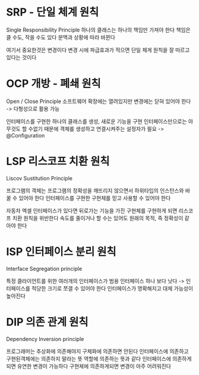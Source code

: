 # SRP - 단일 체계 원칙
Single Responsibility Principle
하나의 클래스는 하나의 책임만 가져야 한다
책임은 클 수도, 작을 수도 있다
문맥과 상황에 따라 바뀐다

여기서 중요한것은 변경이다 
변경 시에 파급효과가 적으면 단일 체게 원칙을 잘 따르고 있다는 것이다

# OCP 개방 - 폐쇄 원칙
Open / Close Principle
소프트웨어 확장에는 열려있지만 변경에는 닫혀 있어야 한다
-> 다형성으로 활용 가능

인터페이스를 구현한 하나의 클래스를 생성, 새로운 기능을 구현
인터페이스만으로는 아무것도 할 수없기 때문에 객체를 생성하고 연결시켜주는 설정자가 필요
-> @Configuration

# LSP 리스코프 치환 원칙
Liscov Sustitution Principle

프로그램의 객체는 프로그램의 정확성을 깨뜨리지 않으면서 하위타입의 인스턴스와 바꿀 수 있어야 한다
인터페이스를 구현한 구현체를 믿고 사용할 수 있어야 한다

자동차 엑셀 인터페이스가 있다면 뒤로가는 기능을 가진 구현체를 구현하게 되면 리스코프 치환 원칙을 위반한다
속도를 줄이거나 할 수는 있어도 원래의 목적, 즉 정확성이 같아야 한다

# ISP 인터페이스 분리 원칙
Interface Segregation principle

특정 클라이언트를 위한 여러개의 인터페이스가 범용 인터페이스 하나 보다 낫다
-> 인터페이스를 적당한 크기로 쪼갤 수 있어야 한다
인터페이스가 명확해지고 대체 가능성이 높아진다

# DIP 의존 관계 원칙
Dependency Inversion principle

프로그래머는 추상화에 의존해야지 구체화에 의존하면 안된다
인터페이스에 의존하고 구현된객체에는 의존하지 말라는 뜻
역할에 의존하는 뜻과 같다
인터페이스에 의존하게되면 유연한 변경이 가능하다
구현체에 의존하게되면 변경이 아주 어려워진다
